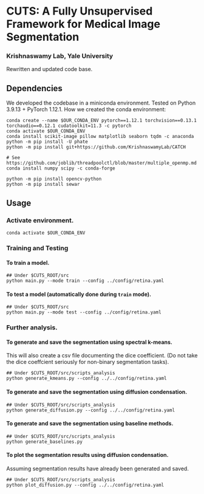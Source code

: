 # CUTS: A Fully Unsupervised Framework for Medical Image Segmentation
### Krishnaswamy Lab, Yale University

Rewritten and updated code base.

## Dependencies
We developed the codebase in a miniconda environment.
Tested on Python 3.9.13 + PyTorch 1.12.1.
How we created the conda environment:
```
conda create --name $OUR_CONDA_ENV pytorch==1.12.1 torchvision==0.13.1 torchaudio==0.12.1 cudatoolkit=11.3 -c pytorch
conda activate $OUR_CONDA_ENV
conda install scikit-image pillow matplotlib seaborn tqdm -c anaconda
python -m pip install -U phate
python -m pip install git+https://github.com/KrishnaswamyLab/CATCH

# See https://github.com/joblib/threadpoolctl/blob/master/multiple_openmp.md
conda install numpy scipy -c conda-forge

python -m pip install opencv-python
python -m pip install sewar
```

## Usage
### Activate environment.
```
conda activate $OUR_CONDA_ENV
```
### Training and Testing
#### To train a model.
```
## Under $CUTS_ROOT/src
python main.py --mode train --config ../config/retina.yaml
```
#### To test a model (automatically done during `train` mode).
```
## Under $CUTS_ROOT/src
python main.py --mode test --config ../config/retina.yaml
```

### Further analysis.
#### To generate and save the segmentation using spectral k-means.
This will also create a csv file documenting the dice coefficient. (Do not take the dice coeffcient seriously for non-binary segmentation tasks).
```
## Under $CUTS_ROOT/src/scripts_analysis
python generate_kmeans.py --config ../../config/retina.yaml
```
#### To generate and save the segmentation using diffusion condensation.
```
## Under $CUTS_ROOT/src/scripts_analysis
python generate_diffusion.py --config ../../config/retina.yaml
```
#### To generate and save the segmentation using baseline methods.
```
## Under $CUTS_ROOT/src/scripts_analysis
python generate_baselines.py
```

#### To plot the segmentation results using diffusion condensation.
Assuming segmentation results have already been generated and saved.
```
## Under $CUTS_ROOT/src/scripts_analysis
python plot_diffusion.py --config ../../config/retina.yaml
```
